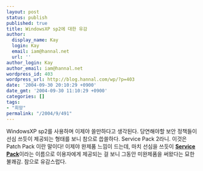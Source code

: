 ```yaml
---
layout: post
status: publish
published: true
title: WindowsXP sp2에 대한 유감
author:
  display_name: Kay
  login: Kay
  email: iam@hannal.net
  url: ''
author_login: Kay
author_email: iam@hannal.net
wordpress_id: 403
wordpress_url: http://blog.hannal.com/wp/?p=403
date: '2004-09-30 20:10:29 +0900'
date_gmt: '2004-09-30 11:10:29 +0900'
categories: []
tags:
- "희망"
permalink: "/2004/9/491"
---
```

<p>WindowsXP sp2를 사용하며 이제야 쓸만하다고 생각된다. 당연해야할 보안 정책들이 선심 쓰듯이 제공되는 형태를 보니 참으로 씁쓸하다. Service Pack 2라니. 이것은 Patch Pack 이란 말이다! 이제야 완제품 느낌이 드는데, 마치 선심을 쓰듯이 <b><u>Service Pack</u></b>이라는 이름으로 이용자에게 제공되는 걸 보니 그동안 미완제품을 써왔다는 묘한 불쾌감. 참으로 유감스럽다.</p>
